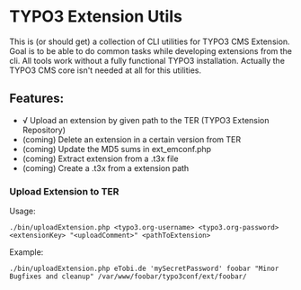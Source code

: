 # TYPO3 Extension Utils

This is (or should get) a collection of CLI utilities for TYPO3 CMS Extension. Goal is to be able to do common tasks
while developing extensions from the cli. All tools work without a fully functional TYPO3 installation. Actually the
TYPO3 CMS core isn't needed at all for this utilities.


## Features:

* √ Upload an extension by given path to the TER (TYPO3 Extension Repository)
* (coming) Delete an extension in a certain version from TER
* (coming) Update the MD5 sums in ext_emconf.php
* (coming) Extract extension from a .t3x file
* (coming) Create a .t3x from a extension path


### Upload Extension to TER

Usage:

	./bin/uploadExtension.php <typo3.org-username> <typo3.org-password> <extensionKey> "<uploadComment>" <pathToExtension>

Example:

	./bin/uploadExtension.php eTobi.de 'mySecretPassword' foobar "Minor Bugfixes and cleanup" /var/www/foobar/typo3conf/ext/foobar/